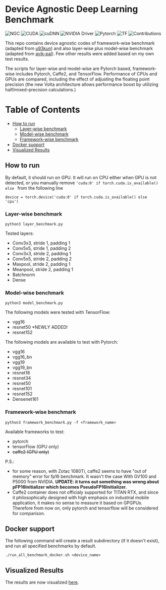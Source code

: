 # Device Agnostic Deep Learning Benchmark

![NGC](https://img.shields.io/badge/ngc-18.09--py3-%2374b71b.svg)
![CUDA](https://img.shields.io/badge/cuda-10.0-%2374b71b.svg)
![cuDNN](https://img.shields.io/badge/cudnn-7.3.0-%2374b71b.svg)
![NVIDIA Driver](https://img.shields.io/badge/nvidia%20driver-415.27-2374b71b.svg)
![Pytorch](https://img.shields.io/badge/pytorch-0.4.1%2B-%23ee4c2c.svg)
![TF](https://img.shields.io/badge/tensorflow-1.10.0-orange.svg)
![Contributions](https://img.shields.io/badge/contributions-welcome-lightgrey.svg)

This repo contains device agnostic codes of framework-wise benchmark (adapted from [u93kun](https://github.com/u39kun/deep-learning-benchmark)) and also layer-wise plus model-wise benchmark (adapted from [avik-pal](https://github.com/avik-pal/DeepLearningBenchmarks)).
Few other results were added based on my own test results. 

The scripts for layer-wise and model-wise are Pytorch based, framework-wise includes Pytorch, Caffe2, and TensorFlow.
Performance of CPUs and GPUs are compared, including the effect of adjusting the floating point precision (the new Volta architecture allows performance boost by utilizing half/mixed-precision calculations.)

# Table of Contents
<!-- TOC -->

- [How to run](#how-to-run)
    - [Layer-wise benchmark](#layer-wise-benchmark)
    - [Model-wise benchmark](#model-wise-benchmark)
    - [Framework-wise benchmark](#framework-wise-benchmark)
- [Docker support](#docker-support)
- [Visualized Results](#visualized-results)

<!-- /TOC -->

## How to run

By default, it should run on GPU.
It will run on CPU either when GPU is not detected, or 
you manually remove `'cuda:0' if torch.cuda.is_available() else ` from the following line

```
device = torch.device('cuda:0' if torch.cuda.is_available() else 'cpu')
```

### Layer-wise benchmark

```
python3 layer_benchmark.py
```

Tested layers:
* Conv3x3, stride 1, padding 1
* Conv5x5, stride 1, padding 2
* Conv3x3, stride 2, padding 1
* Conv5x5, stride 2, padding 2
* Maxpool, stride 2, padding 1
* Meanpool, stride 2, padding 1
* Batchnorm
* Dense

### Model-wise benchmark

```
python3 model_benchmark.py
```

The following models were tested with TensorFlow:
* vgg16
* resnet50  *NEWLY ADDED!
* resnet152

The following models are available to test with Pytorch:
* vgg16 
* vgg16_bn
* vgg19
* vgg19_bn
* resnet18
* resnet34
* resnet50
* resnet101
* resnet152
* Densenet161

### Framework-wise benchmark

```
python3 framework_benchmark.py -f <framework_name>
```

Available frameworks to test:
* pytorch
* tensorFlow (GPU only)
* ~~caffe2 (GPU only)~~

P.S.: 
- for some reason, with Zotac 1080Ti, caffe2 seems to have "out of memory" error for fp16 benchmark. It wasn't the case With GV100 and P5000 from NVIDIA. **UPDATE: it turns out something was wrong about pFP16Initializer which becomes PseudoFP16Initializer.**
- Caffe2 container does not officialy supported for TITAN RTX, and since it philosophically designed with high emphasis on industrial mobile application, it makes no sense to measure it based on GPGPUs. Therefore from now on, only pytorch and tensorflow will be considered for comparison.

## Docker support

The following command will create a result subdirectory (if it doesn't exist), and run all specified benchmarks by default.

```
./run_all_benchmark_docker.sh <device_name>
```

## Visualized Results

The results are now visualized [here](https://noxouille.github.io/tech/2018/10/15/deepbench-result/).
